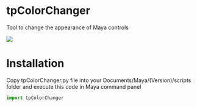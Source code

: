# tpColorChanger
Tool to change the appearance of Maya controls

![](http://imgur.com/a/XQnkd)

Installation
=========================================================
Copy tpColorChanger.py file into your Documents/Maya/(Version)/scripts folder and execute this code in Maya command panel

``` python
import tpColorChanger
```
